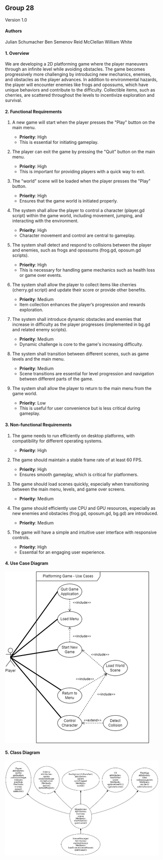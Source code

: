 ## Group 28

Version 1.0

#### Authors 
Julian Schumacher 
Ben Semenov
Reid McClellan
William White

#### 1. Overview
We are developing a 2D platforming game where the player maneuvers through an infinite level while avoiding obstacles. The game becomes progressively more challenging by introducing new mechanics, enemies, and obstacles as the player advances. In addition to environmental hazards, the player will encounter enemies like frogs and opossums, which have unique behaviors and contribute to the difficulty. Collectible items, such as cherries, are scattered throughout the levels to incentivize exploration and survival.

#### 2. Functional Requirements
1. A new game will start when the player presses the "Play" button on the main menu.
	- **Priority**: High
	- This is essential for initiating gameplay.

2. The player can exit the game by pressing the "Quit" button on the main menu.
	- **Priority**: High
	- This is important for providing players with a quick way to exit.

3. The "world" scene will be loaded when the player presses the "Play" button.
	- **Priority**: High
	- Ensures that the game world is initiated properly.

4. The system shall allow the player to control a character (player.gd script) within the game world, including movement, jumping, and interacting with the environment.
	- **Priority**: High
	- Character movement and control are central to gameplay.

5. The system shall detect and respond to collisions between the player and enemies, such as frogs and opossums (frog.gd, oposum.gd scripts).
	- **Priority**: High
	- This is necessary for handling game mechanics such as health loss or game over events.

6. The system shall allow the player to collect items like cherries (cherry.gd script) and update their score or provide other benefits.
	- **Priority**: Medium
	- Item collection enhances the player’s progression and rewards exploration.

7. The system shall introduce dynamic obstacles and enemies that increase in difficulty as the player progresses (implemented in bg.gd and related enemy scripts).
	- **Priority**: Medium
	- Dynamic challenge is core to the game's increasing difficulty.

8. The system shall transition between different scenes, such as game levels and the main menu.
	- **Priority**: Medium
	- Scene transitions are essential for level progression and navigation between different parts of the game.

9. The system shall allow the player to return to the main menu from the game world.
	- **Priority**: Low
	- This is useful for user convenience but is less critical during gameplay.

#### 3. Non-functional Requirements
1. The game needs to run efficiently on desktop platforms, with compatibility for different operating systems.
	- **Priority**: High

2. The game should maintain a stable frame rate of at least 60 FPS.
	- **Priority**: High
	- Ensures smooth gameplay, which is critical for platformers.

3. The game should load scenes quickly, especially when transitioning between the main menu, levels, and game over screens.
	- **Priority**: Medium

4. The game should efficiently use CPU and GPU resources, especially as new enemies and obstacles (frog.gd, oposum.gd, bg.gd) are introduced.
	- **Priority**: Medium

5. The game will have a simple and intuitive user interface with responsive controls.
	- **Priority**: High
	- Essential for an engaging user experience.

#### 4. Use Case Diagram 

![Use Case Diagram](./images/useCase.drawio.png)

#### 5. Class Diagram
![Class Diagram](./images/class_diagram_game_project.png)

